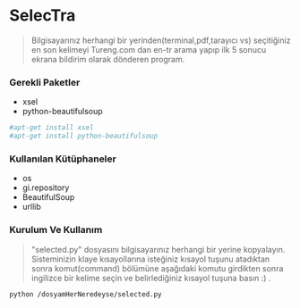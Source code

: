 # SelecTra
>Bilgisayarınız herhangi bir yerinden(terminal,pdf,tarayıcı vs)
>seçitiğiniz en son kelimeyi Tureng.com dan en-tr arama yapıp 
>ilk 5 sonucu ekrana bildirim olarak dönderen program.

### Gerekli Paketler
* xsel
* python-beautifulsoup
```sh
#apt-get install xsel
#apt-get install python-beautifulsoup
```

### Kullanılan Kütüphaneler
* os
* gi.repository
* BeautifulSoup
* urllib

### Kurulum Ve Kullanım
>"selected.py" dosyasını bilgisayarınız herhangi bir yerine kopyalayın.
>Sisteminizin klaye kısayollarına isteğiniz kısayol tuşunu atadıktan sonra
>komut(command) bölümüne aşağıdaki komutu girdikten sonra ingilizce bir 
>kelime seçin ve belirlediğiniz kısayol tuşuna basın :) .
```sh
python /dosyamHerNeredeyse/selected.py
```



